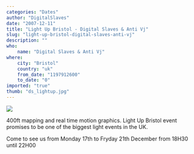 ```yaml
---
categories: "Dates"
author: "DigitalSlaves"
date: "2007-12-11"
title: "Light Up Bristol - Digital Slaves & Anti Vj"
slug: "light-up-bristol-digital-slaves-anti-vj"
description: ""
who: 
    name: "Digital Slaves & Anti Vj"
where: 
    city: "Bristol"
    country: "uk"
    from_date: "1197912600"
    to_date: "0"
imported: "true"
thumb: "ds_lightup.jpg"
---
```



![](ds_lightup.jpg)


400ft mapping and real time motion graphics.
Light Up Bristol event promises to be one of the biggest light events in the UK.

Come to see us from Monday 17th to Fryday 21th December from 18H30 until 22H00
